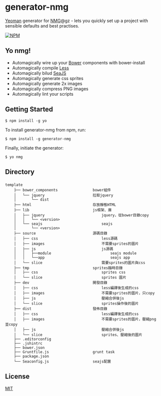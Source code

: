 <!-------------------------------------
NNN    NNN  MMMM     MMMM      GGGGG   
NNNN   NNN  MMMMM   MMMMM    GGGGGGGG  
NNNN   NNN  MMMMM   MMMMM   GGG    GGG 
NNNNN  NNN  MMMMM   MMMMM   GG      GGG
NNNNN  NNN  MMM MM MM MMM  GGG         
NNNNNN NNN  MMM MM MM MMM  GGG  GGGGGGG
NNN NNNNNN  MMM MM MM MMM  GGG  GGGGGGG
NNN  NNNNN  MMM MMMMM MMM  GGG      GGG
NNN  NNNNN  MMM  MMM  MMM   GGG    GGGG
NNN   NNNN  MMM  MMM  MMM   GGGG   GGG 
NNN   NNNN  MMM  MMM  MMM    GGGGGGGG  
NNN    NNN  MMM  MMM  MMM      GGGGG   
-------------------------------------->

generator-nmg
=============================
[Yeoman](http://yeoman.io) generator for [NMG](http://www.nmg.com.hk/)@gz - lets you quickly set up a project with sensible defaults and best practises.

[![NPM](https://nodei.co/npm/generator-nmg.png?compact=true)](https://nodei.co/npm/generator-nmg/)

Yo nmg!
-----------------------------
* Automagically wire up your [Bower](http://bower.io/) components with bower-install
* Automagically compile [Less](http://lesscss.org/)
* Automagically bilud [SeaJS](http://seajs.org/docs/)
* Automagically generate css sprites
* Automagically generate 2x images
* Automagically compress PNG images
* Automagically lint your scripts

Getting Started
-----------------------------
```
$ npm install -g yo
```

To install generator-nmg from npm, run:

```
$ npm install -g generator-nmg
```

Finally, initiate the generator:

```
$ yo nmg
```

Directory
-----------------------------
###
	template
		├── bower_components                bower組件
		│   └── jquery                      拉取jquery
		│       └── dist							
		├── html                            存放靜態HTML
		├── lib                             js框架、庫
		│   ├── jquery                          jquery，從bower目錄copy
		│   │   └── <version>
		│   └── seajs                           seajs
		│       └── <version> 							
		├── source                          源碼目錄
		│   ├── css                             less源碼
		│   ├── images                          不需要sprites的圖片
		│   ├── js                              js源碼
		│   │   ├──module                           seajs module
		│   │   └──app                              seajs app
		│   └── slice                           需要sprites的圖片與css
		├── tmp                             sprites臨時目錄
		│   ├── css                             sprites css
		│   └── slice                           sprites 圖片	
		├── dev                             開發目錄
		│   ├── css                             less編譯後生成的css
		│   ├── images                          不需要sprites的圖片，只copy
		│   ├── js                              壓縮合併後js
		│   └── slice                           sprites操作後的圖片
		├── dist                            發佈目錄
		│   ├── css                             less編譯後生成的css
		│   ├── images                          不需要sprites的圖片，壓縮png並copy
		│   ├── js                              壓縮合併後js
		│   └── slice                           sprites、壓縮後的圖片
		├── .editorconfig
		├── .jshintrc
		├── bower.json
		├── Gruntfile.js                    grunt task
		├── package.json
		└── Seaconfig.js                    seajs配置

License
-----------------------------
[MIT](http://rem.mit-license.org/)
